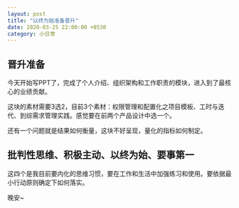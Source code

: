 ```yaml
---
layout: post
title: "以终为始准备晋升"
date: 2020-03-25 22:00:00 +0530
category: 小日常
---
```


## 晋升准备

今天开始写PPT了，完成了个人介绍、组织架构和工作职责的模块，进入到了最核心的业绩贡献。

这块的素材需要3选2，目前3个素材：权限管理和配置化之项目模板、工时与迭代、到综需求管理实践。感觉要在前两个产品设计中选一个。

还有一个问题就是结果如何衡量，这块不好呈现，量化的指标如何制定。

## 批判性思维、积极主动、以终为始、要事第一

这四个是我目前要内化的思维习惯，要在工作和生活中加强练习和使用。要依据最小行动原则确定下如何落实。

晚安~